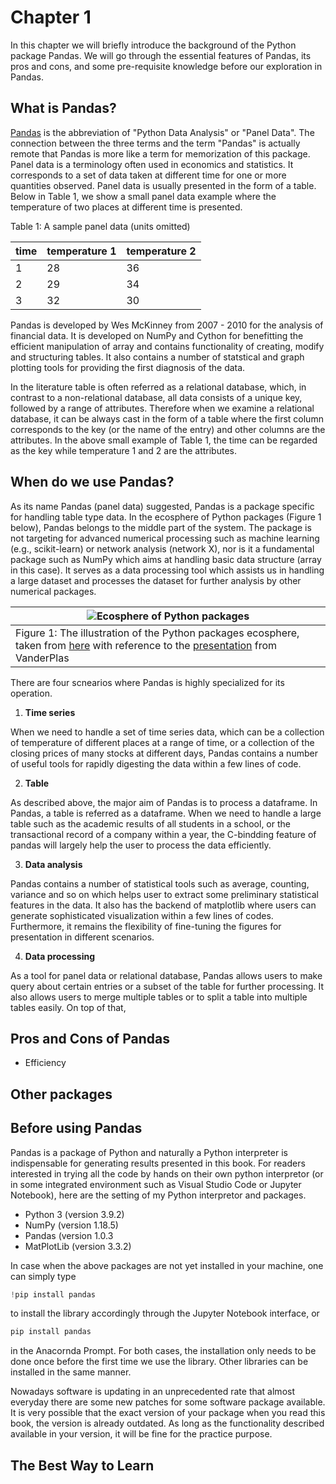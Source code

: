 # Chapter 1

In this chapter we will briefly introduce the background of the Python package Pandas. 
We will go through the essential features of Pandas, its pros and cons, and some 
pre-requisite knowledge before our exploration in Pandas.

## What is Pandas?

[Pandas](https://pandas.pydata.org/)
is the abbreviation of "Python Data Analysis" or "Panel Data". The connection 
between the three terms and the term "Pandas" is actually remote that Pandas is more 
like a term for memorization of this package. Panel data is a terminology often used
in economics and statistics. It corresponds to a set of data taken at different time 
for one or more quantities observed. Panel data is usually presented in the form of 
a table. Below in Table 1, we show a small panel data example where the temperature 
of two places at different time is presented. 

Table 1: A sample panel data (units omitted)

| time | temperature 1 | temperature 2 |
| ---- | ------------- | ------------- |
|  1   |     28        |       36      |
|  2   |     29        |       34      |
|  3   |     32        |       30      |

Pandas is developed by Wes McKinney from 2007 - 2010 for the analysis of financial 
data. It is developed on NumPy and Cython for benefitting the efficient manipulation 
of array and contains functionality of creating, modify and structuring tables. It also
contains a number of statstical and graph plotting tools for providing the first 
diagnosis of the data. 

In the literature table is often referred as a relational database, which, in contrast 
to a non-relational database, all data consists of a unique key, followed by a range
of attributes. Therefore when we examine a relational database, it can be always cast 
in the form of a table where the first column corresponds to the key (or the name of 
the entry) and other columns are the attributes. In the above small example of Table 1,
the time can be regarded as the key while temperature 1 and 2 are the attributes. 


## When do we use Pandas?

As its name Pandas (panel data) suggested, Pandas is a package specific for handling 
table type data. In the ecosphere of Python packages (Figure 1 below), Pandas belongs 
to the middle part of the system. The package is not targeting for advanced numerical
processing such as machine learning (e.g., scikit-learn) or network analysis 
(network X), nor is it a fundamental package such as NumPy which aims at handling 
basic data structure (array in this case). It serves as a data processing tool
which assists us in handling a large dataset and processes the dataset for further
analysis by other numerical packages. 

| ![Ecosphere of Python packages](https://flink.apache.org/img/blog/2020-08-04-pyflink-pandas/python-scientific-stack.png "Ecosphere of Python packages")|
|-|
| Figure 1: The illustration of the Python packages ecosphere, taken from [here](https://flink.apache.org/2020/08/04/pyflink-pandas-udf-support-flink.html) with reference to the [presentation](https://speakerdeck.com/jakevdp/the-unexpected-effectiveness-of-python-in-science?slide=52) from VanderPlas|

There are four scnearios where Pandas is highly specialized for its operation.

1. **Time series**

When we need to handle a set of time series data, which can be a collection of temperature
of different places at a range of time, or a collection of the closing prices of many stocks
at different days, Pandas contains a number of useful tools for rapidly digesting the data 
within a few lines of code. 

2. **Table**

As described above, the major aim of Pandas is to process a dataframe. In Pandas, a table is
referred as a dataframe. When we need to handle a large table such as the academic results of 
all students in a school, or the transactional record of a company within a year, the 
C-bindding feature of pandas will largely help the user to process the data efficiently. 

3. **Data analysis**

Pandas contains a number of statistical tools such as average, counting, variance and so on 
which helps user to extract some preliminary statistical features in the data. It also has 
the backend of matplotlib where users can generate sophisticated visualization within a few
lines of codes. Furthermore, it remains the flexibility of fine-tuning the figures for 
presentation in different scenarios. 

4. **Data processing**

As a tool for panel data or relational database, Pandas allows users to make query about certain
entries or a subset of the table for further processing. It also allows users to merge multiple
tables or to split a table into multiple tables easily. On top of that, 

## Pros and Cons of Pandas

* Efficiency


## Other packages



## Before using Pandas

Pandas is a package of Python and naturally a Python interpreter is indispensable for generating 
results presented in this book. For readers interested in trying all the code by hands on their
own python interpretor (or in some integrated environment such as Visual Studio Code or Jupyter
Notebook), here are the setting of my Python interpretor and packages.

* Python 3 (version 3.9.2)
* NumPy (version 1.18.5)
* Pandas (version 1.0.3
* MatPlotLib (version 3.3.2)

In case when the above packages are not yet installed in your machine, one can simply type 

```python
!pip install pandas
```

to install the library accordingly through the Jupyter Notebook interface, or 

```python
pip install pandas
```

in the Anacornda Prompt. For both cases, the installation only needs to be done once before
the first time we use the library. Other libraries can be installed in the same manner.

Nowadays software is updating in an unprecedented rate that almost everyday there are some new 
patches for some software package available. It is very possible that the exact version of your 
package when you read this book, the version is already outdated. As long as the functionality 
described available in your version, it will be fine for the practice purpose. 

## The Best Way to Learn
